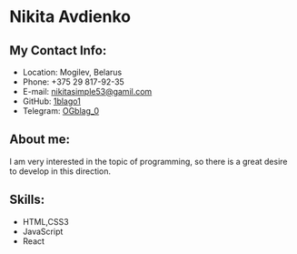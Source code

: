 # Nikita Avdienko

## My Contact Info:

- Location: Mogilev, Belarus
- Phone: +375 29 817-92-35
- E-mail: nikitasimple53@gamil.com
- GitHub: [1blago1](https://github.com/1blago1)
- Telegram: [OGblag_0](https://t.me/OGblag_0)

## About me:

I am very interested in the topic of programming, so there is a great desire to develop in this direction.

## Skills:

- HTML,CSS3
- JavaScript
- React
